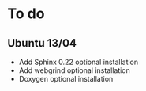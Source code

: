 # To do

## Ubuntu 13/04
- Add Sphinx 0.22 optional installation
- Add webgrind optional installation
- Doxygen optional installation
